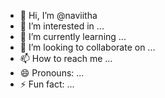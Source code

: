 - 👋 Hi, I’m @naviitha
- 👀 I’m interested in ...
- 🌱 I’m currently learning ...
- 💞️ I’m looking to collaborate on ...
- 📫 How to reach me ...
- 😄 Pronouns: ...
- ⚡ Fun fact: ...

<!---
naviitha/naviitha is a ✨ special ✨ repository because its `README.md` (this file) appears on your GitHub profile.
You can click the Preview link to take a look at your changes.
--->
